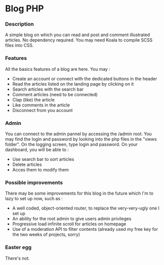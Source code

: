 # Blog PHP

### Description

A simple blog on which you can read and post and comment illustrated articles.
No dependency required. You may need Koala to compile SCSS files into CSS.

### Features

All the basics features of a blog are here. You may :

* Create an account or connect with the dedicated buttons in the header
* Read the articles listed on the landing page by clicking on it
* Search articles with the search bar
* Comment articles (need to be connected)
* Clap (like) the article
* Like comments in the article
* Disconnect from you account

### Admin

You can connect to the admin pannel by accessing the /admin root. You may find the login and password by looking into the php files in the "views folder". On the logging screen, type login and password. On your dashboard, you will be able to :

* Use search bar to sort articles
* Delete articles
* Acces them to modify them

### Possible improvements

There may be some improvements for this blog in the future which I'm to lazy to set up now, such as :

* A well coded, object-oriented router, to replace the very-very-ugly one I set up
* An ability for the root admin to give users admin privileges
* Progressive load infinite scroll for articles on homepage
* Use of a moderation API to filter contents (already used my free key for the two weeks of projects, sorry)


### Easter egg

There's not.